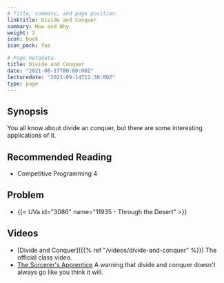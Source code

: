 ```yaml
---
# Title, summary, and page position.
linktitle: Divide and Conquer 
summary: How and Why
weight: 2
icon: book
icon_pack: fas

# Page metadata.
title: Divide and Conquer
date: "2021-08-17T00:00:00Z"
lecturedate: "2021-09-14T12:30:00Z"
type: page 
---
```


## Synopsis

You all know about divide an conquer, but there are some interesting applications of it.

## Recommended Reading

 - Competitive Programming 4

## Problem

 - {{< UVa id="3086" name="11935 - Through the Desert" >}}

## Videos

 - [Divide and Conquer]({{% ref "/videos/divide-and-conquer" %}}) The official class video.
 - [The Sorcerer's Apprentice](https://video.disney.com/watch/sorcerer-s-apprentice-fantasia-4ea9ebc01a74ea59a5867853) A warning that divide and conquer doesn't always go like you think it will. 
